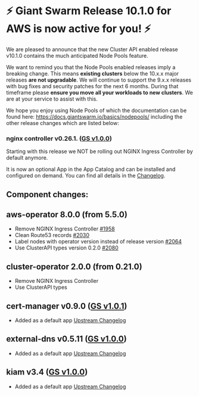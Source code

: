 # :zap: Giant Swarm Release 10.1.0 for AWS is now active for you! :zap:

We are pleased to announce that the new Cluster API enabled release v10.1.0 contains the much anticipated Node Pools feature.

We want to remind you that the Node Pools enabled releases imply a breaking change. This means **existing clusters** below the 10.x.x major releases **are not upgradable**. 
We will continue to support the 9.x.x releases with bug fixes and security patches for the next 6 months. During that timeframe please **ensure you  move all your workloads to new clusters**. We are at your service to assist with this.

We hope you enjoy using Node Pools of which the documentation can be found here: https://docs.giantswarm.io/basics/nodepools/ including the other release changes which are listed below:

### nginx controller v0.26.1. ([GS v1.0.0](https://github.com/giantswarm/kubernetes-nginx-ingress-controller/blob/master/CHANGELOG.md))

Starting with this release we  NOT be rolling out NGINX Ingress Controller by default anymore. 

It is now an optional App in the App Catalog and can be installed and configured on demand. You can find all details in the [Changelog](https://github.com/giantswarm/nginx-ingress-controller-app/blob/master/CHANGELOG.md).

## Component changes:

## aws-operator 8.0.0 (from 5.5.0)

- Remove NGINX Ingress Controller [#1958](https://github.com/giantswarm/aws-operator/pull/1958)
- Clean Route53 records [#2030](https://github.com/giantswarm/aws-operator/pull/2030)
- Label nodes with operator version instead of release version [#2064](https://github.com/giantswarm/aws-operator/pull/2064)
- Use ClusterAPI types version 0.2.0 [#2080](https://github.com/giantswarm/aws-operator/pull/2080)

## cluster-operator 2.0.0 (from 0.21.0)

- Remove NGINX Ingress Controller
- Use ClusterAPI types

## cert-manager v0.9.0 ([GS v1.0.1](https://github.com/giantswarm/cert-manager-app/blob/master/CHANGELOG.md#v101))
- Added as a default app [Upstream Changelog](https://github.com/jetstack/cert-manager/releases/tag/v0.9.0)

## external-dns v0.5.11 ([GS v1.0.0](https://github.com/giantswarm/external-dns-app/blob/master/CHANGELOG.md#v100))
- Added as a default app [Upstream Changelog](https://github.com/kubernetes-sigs/external-dns/releases/tag/v0.5.11)

## kiam v3.4 ([GS v1.0.0](https://github.com/giantswarm/kiam-app/blob/master/CHANGELOG.md#v100))
- Added as a default app [Upstream Changelog](https://github.com/uswitch/kiam/releases/tag/v3.4)

